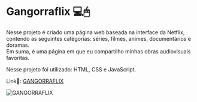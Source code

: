 # Gangorraflix 💻🖱

Nesse projeto é criado uma página web baseada na interface da Netflix, contendo as seguintes catégorias: séries, filmes, animes, documentários e doramas.<br>
Em suma, é uma página em que eu compartilho minhas obras audiovisuais favoritas.

Nesse projeto foi utilizado: HTML, CSS e JavaScript. 

Link🔗: [GANGORRAFLIX](https://gangorra.github.io/gangorraflix/)

![GANGORRAFLIX](https://cdn.discordapp.com/attachments/868299459543592962/895863721296007188/01.png)
